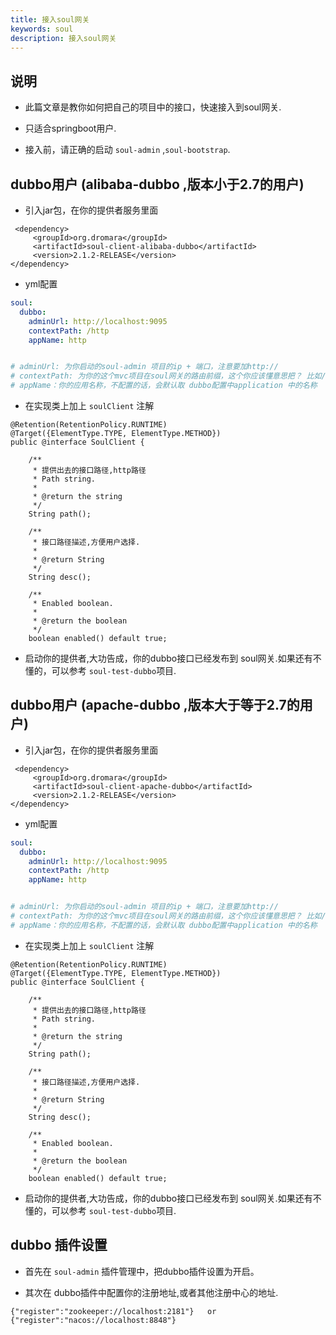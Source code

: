 ```yaml
---
title: 接入soul网关
keywords: soul
description: 接入soul网关
---
```




## 说明

* 此篇文章是教你如何把自己的项目中的接口，快速接入到soul网关.

* 只适合springboot用户.

* 接入前，请正确的启动 `soul-admin` ,`soul-bootstrap`.


## dubbo用户  (alibaba-dubbo ,版本小于2.7的用户)

* 引入jar包，在你的提供者服务里面

```
 <dependency>
     <groupId>org.dromara</groupId>
     <artifactId>soul-client-alibaba-dubbo</artifactId>
     <version>2.1.2-RELEASE</version>
</dependency>
```

* yml配置
```yml
soul:
  dubbo:
    adminUrl: http://localhost:9095
    contextPath: /http
    appName: http


# adminUrl: 为你启动的soul-admin 项目的ip + 端口，注意要加http://
# contextPath: 为你的这个mvc项目在soul网关的路由前缀，这个你应该懂意思把？ 比如/order ，/product 等等，网关会根据你的这个前缀来进行路由.
# appName：你的应用名称，不配置的话，会默认取 dubbo配置中application 中的名称
```

* 在实现类上加上 `soulClient` 注解

```
@Retention(RetentionPolicy.RUNTIME)
@Target({ElementType.TYPE, ElementType.METHOD})
public @interface SoulClient {

    /**
     * 提供出去的接口路径,http路径
     * Path string.
     *
     * @return the string
     */
    String path();

    /**
     * 接口路径描述,方便用户选择.
     *
     * @return String
     */
    String desc();

    /**
     * Enabled boolean.
     *
     * @return the boolean
     */
    boolean enabled() default true;
```

* 启动你的提供者,大功告成，你的dubbo接口已经发布到 soul网关.如果还有不懂的，可以参考 `soul-test-dubbo`项目.


## dubbo用户  (apache-dubbo ,版本大于等于2.7的用户)

* 引入jar包，在你的提供者服务里面

```
 <dependency>
     <groupId>org.dromara</groupId>
     <artifactId>soul-client-apache-dubbo</artifactId>
     <version>2.1.2-RELEASE</version>
</dependency>
```

* yml配置

```yml
soul:
  dubbo:
    adminUrl: http://localhost:9095
    contextPath: /http
    appName: http


# adminUrl: 为你启动的soul-admin 项目的ip + 端口，注意要加http://
# contextPath: 为你的这个mvc项目在soul网关的路由前缀，这个你应该懂意思把？ 比如/order ，/product 等等，网关会根据你的这个前缀来进行路由.
# appName：你的应用名称，不配置的话，会默认取 dubbo配置中application 中的名称
```


* 在实现类上加上 `soulClient` 注解
```
@Retention(RetentionPolicy.RUNTIME)
@Target({ElementType.TYPE, ElementType.METHOD})
public @interface SoulClient {

    /**
     * 提供出去的接口路径,http路径
     * Path string.
     *
     * @return the string
     */
    String path();

    /**
     * 接口路径描述,方便用户选择.
     *
     * @return String
     */
    String desc();

    /**
     * Enabled boolean.
     *
     * @return the boolean
     */
    boolean enabled() default true;
```

* 启动你的提供者,大功告成，你的dubbo接口已经发布到 soul网关.如果还有不懂的，可以参考 `soul-test-dubbo`项目.


## dubbo 插件设置

* 首先在 `soul-admin` 插件管理中，把dubbo插件设置为开启。

* 其次在 dubbo插件中配置你的注册地址,或者其他注册中心的地址.

```
{"register":"zookeeper://localhost:2181"}   or {"register":"nacos://localhost:8848"}

```